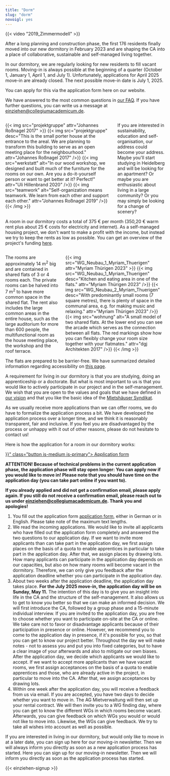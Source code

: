 ```yaml
---
title: "Dorm"
slug: "dorm"
novoigl: yes
---
```


{{< video "2019_Zimmermodell" >}}

After a long planning and construction phase, the first 176 residents finally moved into our new dormitory in February 2023 and are shaping the CA into a place of collaborative, sustainable and self-managed living together.

In our dormitory, we are regularly looking for new residents to fill vacant rooms.
Moving-in is always possible at the beginning of a quarter (October 1, January 1, April 1, and July 1).
Unfortunately, applications for April 2025 move-in are already closed. 
The next possible move-in date is July 1, 2025.
<!-- You can apply for this starting from the end of April via the application form here on our website.-->
You can apply for this <!-- <b>until Sunday, April 27 at the latest</b> --> via the application form here on our website.

We have answered to the most common questions in [our FAQ](/en/faq). If you have further questions, you can write us a message at einziehen@collegiumacademicum.de.

<div class="columns" style="margin-top: 2em;">
    <div class="column">
    {{< img src="projektgruppe" attr="Johannes Roßnagel 2017" >}}
        {{< img src="projektgruppe" desc="This is the small porter house at the entrance to the areal. We are planning to transform this building to serve as an open meeting place for the neighbourhood." attr="Johannes Roßnagel 2017" />}}
        {{< img src="werkstatt" alt="In our wood workshop, we designed and built much of the furniture for the rooms on our own. Are you a do-it-yourself person or want to get better at it? Perfect!" attr="Uli Hillenbrand 2020" />}}
        {{< img src="teamwork" alt="Self-organization means teamwork. We learn from each other and support each other." attr="Johannes Roßnagel 2019" />}}
    {{< /img >}}
    </div>
    <div class="column">
        If you are interested in sustainability, education and self-organisation, our address could become your address. Maybe you'll start studying in Heidelberg and will be looking for an apartment? Or maybe you are enthusiastic about living in a large community? Or you may simply be looking for a change of scenery?
    </div>
</div>

A room in our dormitory costs a total of 375 € per month (350,20 € warm rent plus about 25 € costs for electricity and internet).
As a self-managed housing project, we don't want to make a profit with the income, but instead we try to keep the rents as low as possible. You can get an overview of the project's funding [here](/en/funding).

<div class="columns" style="margin-top: 2em;">
    <div class="column">
        The rooms are approximately 14 m<sup>2</sup> big and are contained in shared flats of 3 or 4 rooms each. The private rooms can be halved into 7 m<sup>2</sup> to have more common space in the shared flat. The rent also includes the large common areas in the entire house, such as the large auditorium for more than 600 people, the multifunctional room as the house meeting place, the workshop and the roof terrace.
    </div>
    <div class="column">
        {{< img src="WG_Neubau_1_Myriam_Thuerigen" attr="Myriam Thürigen 2023" >}}
            {{< img src="WG_Neubau_1_Myriam_Thuerigen" desc="Kitchen and eating area in one of the flats." attr="Myriam Thürigen 2023" />}}
            {{< img src="WG_Neubau_2_Myriam_Thuerigen" desc="With predominantly small rooms (7 square metres), there is plenty of space in the communal area, e.g. for making music and relaxing." attr="Myriam Thürigen 2023" />}}
            {{< img src="wohnung" alt="A small model of two shared flats. At the lower end you can see the arcade which serves as the connection between all flats. The red markings show how you can flexibly change your room size together with your flatmates." attr="dgj Architekten 2017" />}}
        {{< /img >}}
    </div>
</div>

The flats are prepared to be barrier-free. We have summarized detailed information regarding accessibility on [this page](/en/accessibility).

A requirement for living in our dormitory is that you are studying, doing an apprenticeship or a doctorate. But what is most important to us is that you would like to actively participate in our project and in the self-management. We wish that you are open to the values and goals that we have defined in [our vision](/en/vision) and that you like the basic idea of the [Mietshäuser Syndikat](https://www.syndikat.org/en/).

As we usually receive more applications than we can offer rooms, we do have to formalize the application process a bit. We have developed the application process over a longer time, and we think it is reasonably transparent, fair and inclusive. If you feel you are disadvantaged by the process or unhappy with it out of other reasons, please do not hesitate to contact us!

Here is how the application for a room in our dormitory works:

<div class="buttons is-centered">
    <a href="{{< relref "/pages/wohnen/bewerbung" >}}" class="button is-medium is-primary">
        <span class="icon">
            <i class="icon-home"></i>
        </span>
        <span>Application form</span>
    </a>
</div>

<b>ATTENTION! Because of technical problems in the current application phase, the application phase will stay open longer: You can apply now if you would like to move in! Please note that you should have time on the application day (you can take part online if you want to). 

If you already applied and did not get a confirmation email, please apply again. If you still do not receive a confirmation email, please reach out to us under <a href="mailto:einziehen@collegiumacademicum.de">einziehen@collegiumacademicum.de</a>. Thank you and apologies!</b>

1. You fill out the application form <a href="/en/application">application form</a>, either in German or in English. Please take note of the maximum text lengths. 
2. We read the incoming applications. We would like to invite all applicants who have filled out the application form completely and answered the two questions to our application day. If we want to invite more applicants than can take part in the application day, we first assign places on the basis of a quota to enable apprentices in particular to take part in the application day. After that, we assign places by drawing lots. How many applicants can participate in the application day depends on our capacities, but also on how many rooms will become vacant in the dormitory. Therefore, we can only give you feedback after the application deadline whether you can participate in the application day.
3. About two weeks after the application deadline, the application day takes place. <b>For the July 2025 move-in, the application day will be on Sunday, May 11.</b> The intention of this day is to give you an insight into life in the CA and the structure of the self-management. It also allows us to get to know you better so that we can make an informed decision. We will first introduce the CA, followed by a group phase and a 15-minute individual interview. If you are invited to the application day, you are free to choose whether you want to participate on-site at the CA or online. We take care not to favor or disadvantage applicants because of their participation in presence or online. However, we recommend you to come to the application day in presence, if it's possible for you, so that you can get to know our project better. Throughout the day we will make notes - not to assess you and put you into fixed categories, but to have a clear image of your afterwards and also to mitigate our own biases. After the application day, we decide which applicants we would like to accept. If we want to accept more applicants than we have vacant rooms, we first assign acceptances on the basis of a quota to enable apprentices and those, who are already active in the project, in particular to move into the CA. After that, we assign acceptances by drawing lots.
4. Within one week after the application day, you will receive a feedback from us via email. If you are accepted, you have two days to decide whether you want to move in. The AG Mietverwaltung will then set up your rental contract. We will then invite you to a WG finding day, where you can get to know the different WGs in which rooms become vacant. Afterwards, you can give feedback on which WGs you would or would not like to move into. Likewise, the WGs can give feedback. We try to take all wishes into account as well as possible. 

If you are interested in living in our dormitory, but would only like to move in at a later date, you can sign up here for our moving-in newsletter. Then we will always inform you directly as soon as a new application process has started.
Here you can sign up for our moving-in newsletter. Then we will inform you directly as soon as the application process has started.

{{< einziehen-signup >}}
